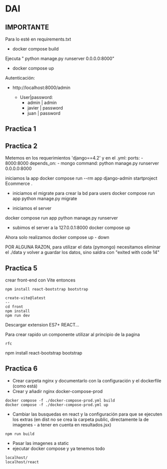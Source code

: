 # DAI

## IMPORTANTE

Para lo esté en requirements.txt
- docker compose build 

Ejecuta " python manage.py runserver 0.0.0.0:8000"
- docker compose up 


Autenticación: 
- http://localhost:8000/admin

  - User|password:
    - admin | admin
    - javier | password
    - juan | password

## Practica 1


## Practica 2
Metemos en los requerimientos 'django==4.2' y en el .yml:
    ports:
      - 8000:8000
    depends_on:
      - mongo
    command: python manage.py runserver 0.0.0.0:8000

iniciamos la app
docker compose run --rm app django-admin startproject Ecommerce .

- iniciamos el migrate para crear la bd para users
docker compose run app python manage.py migrate

- iniciamos el server

docker compose run app python manage.py runserver

- subimos el server a la 127.0.0.1:8000
docker compose up

Ahora solo realizamos docker compose up - down 


POR ALGUNA RAZON, para utilizar el data (pymongo) necesitamos eliminar el ./data y volver a guardar los datos, sino saldra con "exited with code 14"


## Practica 5
crear front-end con Vite entonces

```
npm install react-bootstrap bootstrap

create-vite@latest
--
cd front
npm install
npm run dev
```

Descargar extension ES7+ REACT...

Para crear rapido un componente utilizar al principio de la pagina
```
rfc
```

npm install react-bootstrap bootstrap


## Practica 6
- Crear carpeta nginx y documentarlo con la configuración y el dockerfile (como está)
- Crear y añadir nginx docker-compose-prod 

```
docker compose -f ./docker-compose-prod.yml build
docker compose -f ./docker-compose-prod.yml up
```

- Cambiar las busquedas en react y la configuración para que se ejecuten los extras (en dist no se crea la carpeta public, directamente la de imagenes - a tener en cuenta en resultados.jsx)
```
npm run build
```

- Pasar las imagenes a static
- ejecutar docker compose y ya tenemos todo

```
localhost/
localhost/react
```